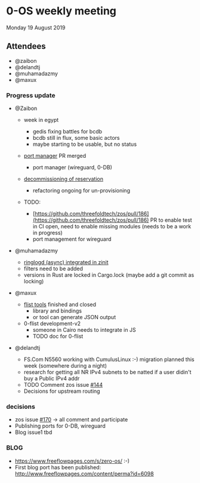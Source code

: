 # 0-OS weekly meeting

Monday 19 August 2019

## Attendees

- @zaibon
- @delandtj
- @muhamadazmy
- @maxux

### Progress update

- @Zaibon
  - week in egypt
    - gedis fixing battles for bcdb
    - bcdb still in flux, some basic actors
    - maybe starting to be usable, but no status
  - [port manager](https://github.com/threefoldtech/zos/pull/180) PR merged
    - port manager (wireguard, 0-DB)
  - [decommissioning of reservation](https://github.com/threefoldtech/zos/pull/182)
    - refactoring ongoing for un-provisioning

  - TODO:
    - [https://github.com/threefoldtech/zos/pull/186](https://github.com/threefoldtech/zos/pull/186) PR to enable test in CI open, need to enable missing modules (needs to be a work in progress)
    - port management for wireguard

- @muhamadazmy
  - [ringlogd (async) integrated in zinit](https://github.com/threefoldtech/zinit/pull/13)
  - filters need to be added
  - versions in Rust are locked in Cargo.lock (maybe add a git commit as locking)

- @maxux
  - [flist tools](https://github.com/threefoldtech/0-flist/issues/13) finished and closed
    - library and bindings
    - or tool can generate JSON output 
  - 0-flist development-v2
    - someone in Cairo needs to integrate in JS
    - TODO doc for 0-flist

- @delandtj 
  - FS.Com N5560 working with CumulusLinux :-) migration planned this week (somewhere during a night)
  - research for getting all NR IPv4 subnets to be natted if a user didin't buy a Public IPv4 addr
  - TODO Comment zos issue [#144](https://github.com/threefoldtech/zos/issues/144)
  - Decisions for upstream routing

### decisions

  - zos issue [#170](https://github.com/threefoldtech/zos/issues/170) -> all comment and participate
  - Publishing ports for 0-DB, wireguard
  - Blog issue1 tbd

### BLOG

- https://www.freeflowpages.com/s/zero-os/ :-)
- First blog port has been published: http://www.freeflowpages.com/content/perma?id=6098
